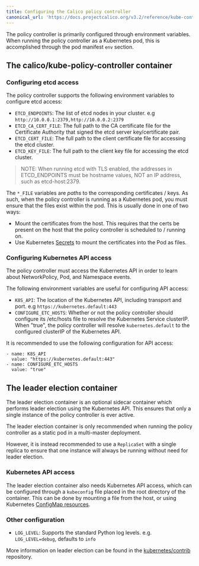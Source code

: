 ```yaml
---
title: Configuring the Calico policy controller
canonical_url: 'https://docs.projectcalico.org/v3.2/reference/kube-controllers/configuration'
---
```


The policy controller is primarily configured through environment variables.  When running
the policy controller as a Kubernetes pod, this is accomplished through the pod manifest `env`
section.

## The calico/kube-policy-controller container

### Configuring etcd access 

The policy controller supports the following environment variables to configure 
etcd access:

* `ETCD_ENDPOINTS`: The list of etcd nodes in your cluster. e.g `http://10.0.0.1:2379,http://10.0.0.2:2379`
* `ETCD_CA_CERT_FILE`: The full path to the CA certificate file for the Certificate Authority that signed the etcd server key/certificate pair.
* `ETCD_CERT_FILE`: The full path to the client certificate file for accessing the etcd cluster.
* `ETCD_KEY_FILE`: The full path to the client key file for accessing the etcd cluster.

> NOTE: When running etcd with TLS enabled, the addresses in ETCD_ENDPOINTS must be hostname values, NOT an IP address, such as etcd-host:2379.

The `*_FILE` variables are _paths_ to the corresponding certificates / keys.  As such, when the policy controller is running as a Kubernetes pod, you
must ensure that the files exist within the pod.  This is usually done in one of two ways:

* Mount the certificates from the host.  This requires that the certs be present on the host that the policy controller is scheduled to / running on.
* Use Kubernetes [Secrets](http://kubernetes.io/docs/user-guide/secrets/) to mount the certificates into the Pod as files.

### Configuring Kubernetes API access

The policy controller must access the Kubernetes API in order to learn about NetworkPolicy, Pod, and Namespace events.

The following environment variables are useful for configuring API access:

* `K8S_API`: The location of the Kubernetes API, including transport and port. e.g `https://kubernetes.default:443`
* `CONFIGURE_ETC_HOSTS`: Whether or not the policy controller should configure its /etc/hosts file to resolve the Kubernetes Service clusterIP.  When "true", the policy controller will resolve `kubernetes.default` to the configured clusterIP of the Kubernetes API.

It is recommended to use the following configuration for API access:

```
- name: K8S_API
  value: "https://kubernetes.default:443"
- name: CONFIGURE_ETC_HOSTS
  value: "true"
```

## The leader election container

The leader election container is an optional sidecar container which performs leader election using the Kubernetes API.
This ensures that only a single instance of the policy controller is ever active.  

The leader election container is only recommended when running the policy controller as a static pod in a multi-master deployment. 

However, it is instead recommended to use a `ReplicaSet` with a single replica to ensure that one instance
will always be running without need for leader election.

### Kubernetes API access

The leader election container also needs Kubernetes API access, which can be configured through a `kubeconfig` file placed in 
the root directory of the container. This can be done by mounting a file from the host, or using Kubernetes [ConfigMap resources](https://kubernetes.io/docs/tasks/configure-pod-container/configure-pod-configmap/).

### Other configuration

* `LOG_LEVEL`: Supports the standard Python log levels. e.g. `LOG_LEVEL=debug`, defaults to `info`

More information on leader election can be found in the [kubernetes/contrib](https://github.com/kubernetes/contrib/tree/master/election#simple-leader-election-with-kubernetes-and-docker) repository.
